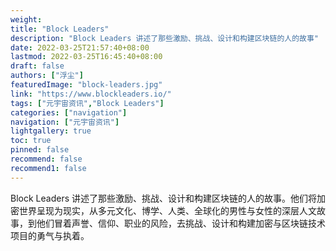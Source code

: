 ```yaml
---
weight: 
title: "Block Leaders"
description: "Block Leaders 讲述了那些激励、挑战、设计和构建区块链的人的故事"
date: 2022-03-25T21:57:40+08:00
lastmod: 2022-03-25T16:45:40+08:00
draft: false
authors: ["浮尘"]
featuredImage: "block-leaders.jpg"
link: "https://www.blockleaders.io/"
tags: ["元宇宙资讯","Block Leaders"]
categories: ["navigation"]
navigation: ["元宇宙资讯"]
lightgallery: true
toc: true
pinned: false
recommend: false
recommend1: false
---
```

Block Leaders 讲述了那些激励、挑战、设计和构建区块链的人的故事。他们将加密世界呈现为现实，从多元文化、博学、人类、全球化的男性与女性的深层人文故事，到他们冒着声誉、信仰、职业的风险，去挑战、设计和构建加密与区块链技术项目的勇气与执着。
